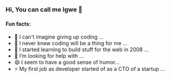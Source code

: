 ### Hi, You can call me Igwe 👋

#### Fun facts:

- 🔭 I can't imagine giving up coding ...
- 🌱 I never knew coding will be a thing for me ...
- 👯 I started learning to build stuff for the web in 2008 ...
- 🤔 I’m looking for help with ...
- 😄 I seem to have a good sense of humor...
- ⚡ My first job as developer started of as a CTO of a startup ...

<!-- [![Igwes's github stats](https://github-readme-stats.vercel.app/api?username=theigwe&count_private=true&show_icons=true&theme=tokyonight)](https://github.com/murewaashiru/github-readme-stats) -->

